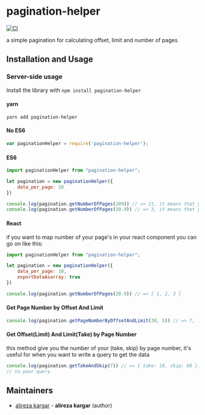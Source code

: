 

# pagination-helper
[![CI][ci-image]][ci-url]

a simple pagination for calculating offset, limit and number of pages

## Installation and Usage

### Server-side usage

Install the library with `npm install pagination-helper`

#### yarn
`yarn add pagination-helper`


#### No ES6

```javascript
var paginationHelper = require('pagination-helper');
```

#### ES6

```javascript
import paginationHelper from "pagination-helper";

let pagination = new paginationHelper({
    data_per_page: 10
})

console.log(pagination.getNumberOfPages(209)) // => 21, it means that you have 21 pages
console.log(pagination.getNumberOfPages(20.9)) // => 3, it means that you have 3 pages, it support the float numbers.
```

#### React
if you want to map number of your page's in your react component you can go on like this:

```javascript
import paginationHelper from "pagination-helper";

let pagination = new paginationHelper({
    data_per_page: 10,
    exportDataAsarray: true
})

console.log(pagination.getNumberOfPages(20.9)) // => [ 1, 2, 3 ]
```

#### Get Page Number by Offset And Limit
```javascript
console.log(pagination.getPageNumberByOffsetAndLimit(30, 5)) // => 7, it means you are in page 7
```

#### Get Offset(Limit) And Limit(Take) by Page Number
this method give you the number of your (take, skip) by page number, it's useful for when you want to write a query to get the data
```javascript
console.log(pagination.getTakeAndSkip(7)) // => { take: 10, skip: 60 }, it means, if you want to go to page 7 set this data
// to your query
```

## Maintainers

- [alireza kargar](https://github.com/alirezakargar1380) - **alireza kargar** (author)

[ci-url]: https://github.com/validatorjs/validator.js/actions?query=workflow%3ACI
[ci-image]: https://github.com/validatorjs/validator.js/workflows/CI/badge.svg?branch=master

